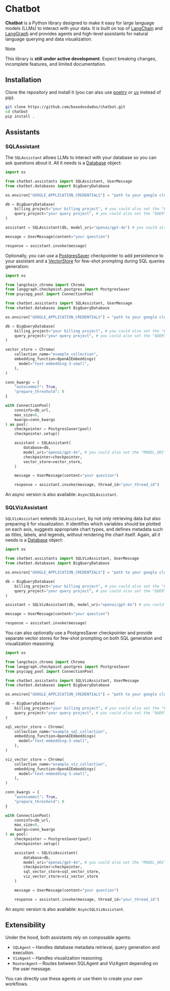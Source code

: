 # Chatbot

**Chatbot** is a Python library designed to make it easy for large language models (LLMs) to interact with your data. It is built on top of [LangChain](https://python.langchain.com/docs/introduction/) and [LangGraph](https://langchain-ai.github.io/langgraph/concepts/why-langgraph/) and provides agents and high-level assistants for natural language querying and data visualization.

> [!NOTE]
> This library is **still under active development**. Expect breaking changes, incomplete features, and limited documentation.

## Installation
Clone the repository and install it (you can also use [poetry](https://python-poetry.org/) or [uv](https://docs.astral.sh/uv/) instead of pip).
```bash
git clone https://github.com/basedosdados/chatbot.git
cd chatbot
pip install .
```

## Assistants

### SQLAssistant
The `SQLAssistant` allows LLMs to interact with your database so you can ask questions about it. All it needs is a [Database](https://github.com/basedosdados/chatbot/blob/fc1269826229e4daad5c6cc7678ab55dc4739c08/chatbot/databases/database.py) object:
```python
import os

from chatbot.assistants import SQLAssistant, UserMessage
from chatbot.databases import BigQueryDatabase

os.environ["GOOGLE_APPLICATION_CREDENTIALS"] = "path to your google cloud service account"

db = BigQueryDatabase(
    billing_project="your billing project", # you could also set the "BILLING_PROJECT_ID" env variable
    query_project="your query project", # you could also set the "QUERY_PROJECT_ID" env variable
)

assistant = SQLAssistant(db, model_uri="openai/gpt-4o") # you could also set the "MODEL_URI" env variable

message = UserMessage(content="your question")

response = assistant.invoke(message)
```

Optionally, you can use a [PostgresSaver](https://langchain-ai.github.io/langgraph/reference/checkpoints/#langgraph.checkpoint.postgres.PostgresSaver) checkpointer to add persistence to your assistant and a [VectorStore](https://python.langchain.com/docs/integrations/vectorstores/) for few-shot prompting during SQL queries generation:
```python
import os

from langchain_chroma import Chroma
from langgraph.checkpoint.postgres import PostgresSaver
from psycopg_pool import ConnectionPool

from chatbot.assistants import SQLAssistant, UserMessage
from chatbot.databases import BigQueryDatabase

os.environ["GOOGLE_APPLICATION_CREDENTIALS"] = "path to your google cloud service account"

db = BigQueryDatabase(
    billing_project="your billing project", # you could also set the "BILLING_PROJECT_ID" env variable
    query_project="your query project", # you could also set the "QUERY_PROJECT_ID" env variable
)

vector_store = Chroma(
    collection_name="example_collection",
    embedding_function=OpenAIEmbeddings(
      model="text-embedding-3-small",
    ),
)

conn_kwargs = {
    "autocommit": True,
    "prepare_threshold": 0
}

with ConnectionPool(
    conninfo=db_url,
    max_size=8,
    kwargs=conn_kwargs
) as pool:
    checkpointer = PostgresSaver(pool)
    checkpointer.setup()

    assistant = SQLAssistant(
        database=db,
        model_uri="openai/gpt-4o", # you could also set the "MODEL_URI" env variable
        checkpointer=checkpointer,
        vector_store=vector_store,
    )

    message = UserMessage(content="your question")

    response = assistant.invoke(message, thread_id="your_thread_id")
```

An async version is also available: `AsyncSQLAssistant`.

### SQLVizAssistant
`SQLVizAssistant` extends `SQLAssistant`, by not only retrieving data but also preparing it for visualization. It identifies which variables should be plotted on each axis, suggests appropriate chart types, and defines metadata such as titles, labels, and legends, without rendering the chart itself. Again, all it needs is a [Database](https://github.com/basedosdados/chatbot/blob/fc1269826229e4daad5c6cc7678ab55dc4739c08/chatbot/databases/database.py) object:
```python
import os

from chatbot.assistants import SQLVizAssistant, UserMessage
from chatbot.databases import BigQueryDatabase

os.environ["GOOGLE_APPLICATION_CREDENTIALS"] = "path to your google cloud service account"

db = BigQueryDatabase(
    billing_project="your billing project", # you could also set the "BILLING_PROJECT_ID" env variable
    query_project="your query project", # you could also set the "QUERY_PROJECT_ID" env variable
)

assistant = SQLVizAssistant(db, model_uri="openai/gpt-4o") # you could also set the "MODEL_URI" env variable

message = UserMessage(content="your question")

response = assistant.invoke(message)
```

You can also optionally use a PostgresSaver checkpointer and provide separate vector stores for few-shot prompting on both SQL generation and visualization reasoning:
```python
import os

from langchain_chroma import Chroma
from langgraph.checkpoint.postgres import PostgresSaver
from psycopg_pool import ConnectionPool

from chatbot.assistants import SQLVizAssistant, UserMessage
from chatbot.databases import BigQueryDatabase

os.environ["GOOGLE_APPLICATION_CREDENTIALS"] = "path to your google cloud service account"

db = BigQueryDatabase(
    billing_project="your billing project", # you could also set the "BILLING_PROJECT_ID" env variable
    query_project="your query project", # you could also set the "QUERY_PROJECT_ID" env variable
)

sql_vector_store = Chroma(
    collection_name="example_sql_collection",
    embedding_function=OpenAIEmbeddings(
      model="text-embedding-3-small",
    ),
)

viz_vector_store = Chroma(
    collection_name="example_viz_collection",
    embedding_function=OpenAIEmbeddings(
      model="text-embedding-3-small",
    ),
)

conn_kwargs = {
    "autocommit": True,
    "prepare_threshold": 0
}

with ConnectionPool(
    conninfo=db_url,
    max_size=8,
    kwargs=conn_kwargs
) as pool:
    checkpointer = PostgresSaver(pool)
    checkpointer.setup()

    assistant = SQLVizAssistant(
        database=db,
        model_uri="openai/gpt-4o", # you could also set the "MODEL_URI" env variable
        checkpointer=checkpointer,
        sql_vector_store=sql_vector_store,
        viz_vector_store=viz_vector_store
    )

    message = UserMessage(content="your question")

    response = assistant.invoke(message, thread_id="your_thread_id")
```
An async version is also available: `AsyncSQLVizAssistant`.

## Extensibility
Under the hood, both assistants rely on composable agents:

- `SQLAgent` – Handles database metadata retrieval, query generation and execution.
- `VizAgent` – Handles visualization reasoning.
- `RouterAgent` – Routes between SQLAgent and VizAgent depending on the user message.

You can directly use these agents or use them to create your own workflows.
